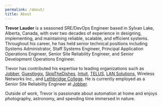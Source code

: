 ```yaml
---
permalink: /about/
title: About
---
```


<blockquote id="about-random-quote">
	<p></p>
</blockquote>
<script>
	(function(){
		try {
			var data = {{ site.data.quotes | jsonify }};
			if(!Array.isArray(data) || !data.length) return;
			var idx = Math.floor(Math.random() * data.length);
			var q = data[idx];
			if(typeof q !== 'string' || !q.length) return;
			var el = document.getElementById('about-random-quote');
			if(!el) return;
			var hQuote = String(q).replace(/&/g,'&amp;').replace(/</g,'&lt;');
			el.innerHTML = '<p>'+ hQuote +'</p>';
		} catch(e) {}
	})();
</script>

**Trevor Lauder** is a seasoned SRE/DevOps Engineer based in Sylvan Lake, Alberta, Canada, with over two decades of experience in designing, implementing, and maintaining reliable, scalable, and efficient systems. Throughout his career, he has held senior technical positions including Systems Administrator, Staff Systems Engineer, Principal Application Operations Engineer, Senior Site Reliability Engineer, and Senior Development Operations Engineer.

Trevor has contributed his expertise to leading organizations such as [Jobber](https://www.getjobber.com), [Guestlogix](https://www.guestlogix.com), [SkipTheDishes](https://www.skipthedishes.com), [Intuit](https://www.intuit.com/ca/), [TELUS](https://www.telus.com), [LAN Solutions](https://www.lansolutions.ca), Wireless Networks Inc., and [Lethbridge College](https://lethbridgecollege.ca). He is currently employed as a Senior Site Reliability Engineer at [Jobber](https://www.getjobber.com).

Outside of work, Trevor is passionate about automation at home and enjoys photography, astronomy, and spending time immersed in nature.
